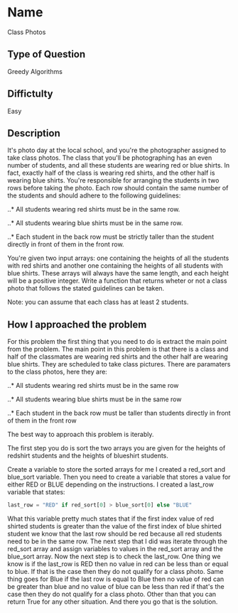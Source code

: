 # Name 

Class Photos

## Type of Question

Greedy Algorithms

## Diffictulty

Easy

## Description

It's photo day at the local school, and you're the photographer assigned to take class photos. The class that you'll be photographing has an even number of students, and all these students are wearing red or blue shirts. In fact, exactly half of the class is wearing red shirts, and the other half is wearing blue shirts. You're responsible for arranging the students in two rows before taking the photo. Each row should contain the same number of the students and should adhere to the following guidelines:

..* All students wearing red shirts must be in the same row.

..* All students wearing blue shirts must be in the same row.

..* Each student in the back row must be strictly taller than the student directly in front of them in the front row.

You're given two input arrays: one containing the heights of all the students with red shirts and another one containing the heights of all students with blue shirts. These arrays will always have the same length, and each height will be a positive integer. Write a function that returns wheter or not a class photo that follows the stated guidelines can be taken.

Note: you can assume that each class has at least 2 students. 

## How I approached the problem

For this problem the first thing that you need to do is extract the main point from the problem. The main point in this problem is that there is a class and half of the classmates are wearing red shirts and the other half are wearing blue shirts.  They are scheduled to take class pictures. There are paramaters to the class photos, here they are: 

..* All students wearing red shirts must be in the same row 

..* All students wearing blue shirts must be in the same row

..* Each student in the back row must be taller than students directly in front of them in the front row

The best way to approach this problem is iterably.

The first step you do is sort the two arrays you are given for the heights of redshirt students and the heights of blueshirt students. 

Create a variable to store the sorted arrays for me I created a red_sort and blue_sort variable. Then you need to create a variable that stores a value for either RED or BLUE depending on the instructions. I created a last_row variable that states:

```python
last_row = "RED" if red_sort[0] > blue_sort[0] else "BLUE" 
``` 

What this variable pretty much states that if the first index value of red shirted students is greater than the value of the first index of blue shirted student we know that the last row should be red because all red students need to be in the same row. The next step that I did was iterate through the red_sort array and assign variables to values in the red_sort array and the blue_sort array. Now the next step is to check the last_row. One thing we know is if the last_row is RED then no value in red can be less than or equal to blue. If that is the case then they do not qualify for a class photo. Same thing goes for Blue if the last row is equal to Blue then no value of red can be greater than blue and no value of blue can be less than red if that's the case then they do not qualify for a class photo. Other than that you can return True for any other situation. And there you go that is the solution.   

